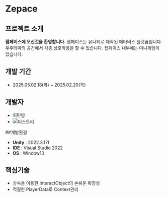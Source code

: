 # Zepace
## 프로젝트 소개 
**젭페이스에 오신것을 환영합니다.**
젭페이스는 유니티로 제작된 메타버스 플렛폼입니다.
우주테마의 공간에서 각종 상호작용을 할 수 있습니다.
젭페이스 내부에는 미니게임이 있습니다.


## 개발 기간 
- 2025.05.02.18(화) ~ 2025.02.20(목)

## 개발자
- 허민영
- ![티스토리](https://devakasha.tistory.com/)

##개발환경
- **Unity** : 2022.3.17f
- **IDE**  : Visual Studio 2022
- **OS** : Window10

## 핵심기술
- 상속을 이용한 InteractObject의 손쉬운 확장성
- 적절한 PlayerData로 Context관리 
